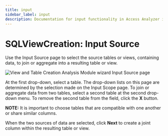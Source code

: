 ```yaml
---
title: input
sidebar_label: input
description: Documentation for input functionality in Access Analyzer including configuration and usage information.
---
```


# SQLViewCreation: Input Source

Use the Input Source page to select the source tables or views, containing data, to join or
aggregate into a resulting table or view.

![View and Table Creation Analysis Module wizard Input Source page](/img/product_docs/accessanalyzer/admin/datacollector/unix/input.webp)

At the first drop-down, select a table. The drop-down lists on this page are determined by the
selection made on the Input Scope page. To join or aggregate data from two tables, select a second
table at the second drop-down menu. To remove the second table from the field, click the **X**
button.

**NOTE:** It is important to choose tables that are compatible with one another or share similar
columns.

When the two sources of data are selected, click **Next** to create a joint column within the
resulting table or view.
